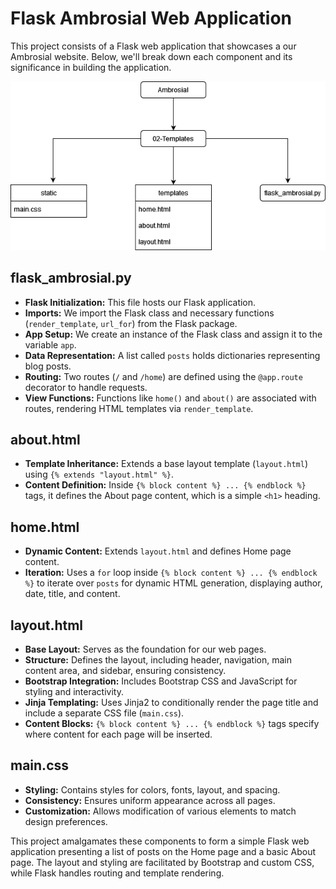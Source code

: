 # Flask Ambrosial Web Application

This project consists of a Flask web application that showcases a our Ambrosial website. Below, we'll break down each component and its significance in building the application.

![02-Templates](https://github.com/paschalugwu/Ambrosial/blob/main/images/02-Templates.png)

## flask_ambrosial.py
- **Flask Initialization:** This file hosts our Flask application.
- **Imports:** We import the Flask class and necessary functions (`render_template`, `url_for`) from the Flask package.
- **App Setup:** We create an instance of the Flask class and assign it to the variable `app`.
- **Data Representation:** A list called `posts` holds dictionaries representing blog posts.
- **Routing:** Two routes (`/` and `/home`) are defined using the `@app.route` decorator to handle requests.
- **View Functions:** Functions like `home()` and `about()` are associated with routes, rendering HTML templates via `render_template`.

## about.html
- **Template Inheritance:** Extends a base layout template (`layout.html`) using `{% extends "layout.html" %}`.
- **Content Definition:** Inside `{% block content %} ... {% endblock %}` tags, it defines the About page content, which is a simple `<h1>` heading.

## home.html
- **Dynamic Content:** Extends `layout.html` and defines Home page content.
- **Iteration:** Uses a `for` loop inside `{% block content %} ... {% endblock %}` to iterate over `posts` for dynamic HTML generation, displaying author, date, title, and content.

## layout.html
- **Base Layout:** Serves as the foundation for our web pages.
- **Structure:** Defines the layout, including header, navigation, main content area, and sidebar, ensuring consistency.
- **Bootstrap Integration:** Includes Bootstrap CSS and JavaScript for styling and interactivity.
- **Jinja Templating:** Uses Jinja2 to conditionally render the page title and include a separate CSS file (`main.css`).
- **Content Blocks:** `{% block content %} ... {% endblock %}` tags specify where content for each page will be inserted.

## main.css
- **Styling:** Contains styles for colors, fonts, layout, and spacing.
- **Consistency:** Ensures uniform appearance across all pages.
- **Customization:** Allows modification of various elements to match design preferences.

This project amalgamates these components to form a simple Flask web application presenting a list of posts on the Home page and a basic About page. The layout and styling are facilitated by Bootstrap and custom CSS, while Flask handles routing and template rendering.
